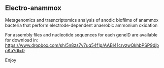 ## Electro-anammox
Metagenomics and trasncriptomics analysis of anodic biofilms of anammox bacteria that perform electrode-dependent anaerobic ammonium oxidation 

For assembly files and nucleotide sequences for each geneID are available for download in:
https://www.dropbox.com/sh/5n8zs7v7uq54f1p/AABI41crvzwQkhbPSP9djbpKa?dl=0

Enjoy
